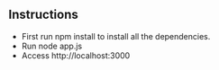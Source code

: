 Instructions
-------------

- First run npm install to install all the dependencies.
- Run node app.js
- Access http://localhost:3000